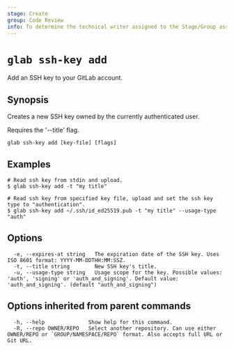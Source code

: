 ```yaml
---
stage: Create
group: Code Review
info: To determine the technical writer assigned to the Stage/Group associated with this page, see https://about.gitlab.com/handbook/product/ux/technical-writing/#assignments
---
```


<!--
This documentation is auto generated by a script.
Please do not edit this file directly. Run `make gen-docs` instead.
-->

# `glab ssh-key add`

Add an SSH key to your GitLab account.

## Synopsis

Creates a new SSH key owned by the currently authenticated user.

Requires the '--title' flag.

```plaintext
glab ssh-key add [key-file] [flags]
```

## Examples

```console
# Read ssh key from stdin and upload.
$ glab ssh-key add -t "my title"

# Read ssh key from specified key file, upload and set the ssh key type to "authentication".
$ glab ssh-key add ~/.ssh/id_ed25519.pub -t "my title" --usage-type "auth"

```

## Options

```plaintext
  -e, --expires-at string   The expiration date of the SSH key. Uses ISO 8601 format: YYYY-MM-DDTHH:MM:SSZ.
  -t, --title string        New SSH key's title.
  -u, --usage-type string   Usage scope for the key. Possible values: 'auth', 'signing' or 'auth_and_signing'. Default value: 'auth_and_signing'. (default "auth_and_signing")
```

## Options inherited from parent commands

```plaintext
  -h, --help              Show help for this command.
  -R, --repo OWNER/REPO   Select another repository. Can use either OWNER/REPO or `GROUP/NAMESPACE/REPO` format. Also accepts full URL or Git URL.
```
